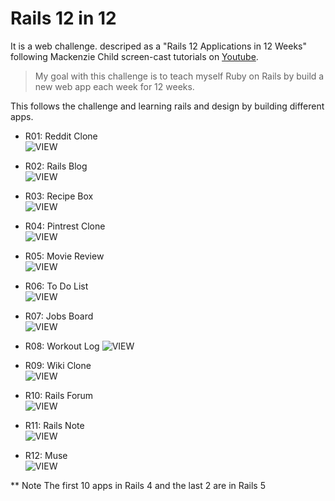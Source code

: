 # Rails 12 in 12 
   
It is a web challenge. descriped as a "Rails 12 Applications in 12 Weeks" following Mackenzie Child screen-cast tutorials on [Youtube](https://www.youtube.com/playlist?list=PL23ZvcdS3XPLNdRYB_QyomQsShx59tpc-).  
> My goal with this challenge is to teach myself Ruby on Rails by build a new web app each week for 12 weeks. 
  
This follows the challenge and learning rails and design by building different apps.  
  
- R01: Reddit Clone  
![VIEW](https://github.com/MAshrafM/Rails_12_in_12/blob/master/r01_reddit_clone/show.jpg)  
  
- R02: Rails Blog  
![VIEW](https://github.com/MAshrafM/Rails_12_in_12/blob/master/r02_RBlog/show.jpg)  
  
- R03: Recipe Box  
![VIEW](https://github.com/MAshrafM/Rails_12_in_12/blob/master/r03_recipe_box/show.jpg)  
  
- R04: Pintrest Clone  
![VIEW](https://github.com/MAshrafM/Rails_12_in_12/blob/master/r04_pin_board/show.jpg)  
  
- R05: Movie Review  
![VIEW](https://github.com/MAshrafM/Rails_12_in_12/blob/master/r05_movie_review/show.jpg)  
  
- R06: To Do List  
![VIEW](https://github.com/MAshrafM/Rails_12_in_12/blob/master/r06_todo/show.jpg)
  
  
- R07: Jobs Board  
![VIEW](https://github.com/MAshrafM/Rails_12_in_12/blob/master/r07_jobs_board/show.jpg)  
  
- R08: Workout Log
![VIEW](https://github.com/MAshrafM/Rails_12_in_12/blob/master/r08_workout_log/show.jpg)  
  
- R09: Wiki Clone  
 ![VIEW](https://github.com/MAshrafM/Rails_12_in_12/blob/master/r09_wiki_clone/show.jpg)  
   
- R10: Rails Forum  
![VIEW](https://github.com/MAshrafM/Rails_12_in_12/blob/master/r10_RForum/show.jpg)  
  
- R11: Rails Note  
![VIEW](https://github.com/MAshrafM/Rails_12_in_12/blob/master/r11_RNote/show.png)  
  
- R12: Muse  
![VIEW](https://github.com/MAshrafM/Rails_12_in_12/blob/master/r12_Muse/show.jpg)  
  
** Note The first 10 apps in Rails 4 and the last 2 are in Rails 5